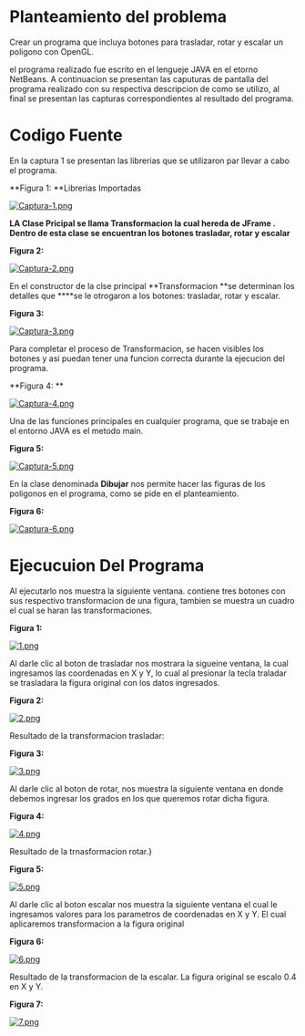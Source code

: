 # Planteamiento del problema
Crear un programa que incluya botones para trasladar, rotar y escalar un poligono con OpenGL.

el programa realizado fue escrito en el lengueje JAVA en el etorno NetBeans. A continuacion se presentan las caputuras de pantalla del programa realizado con su respectiva descripcion de como se utilizo, al final se presentan las capturas correspondientes al resultado del programa.

# Codigo Fuente

En la captura 1 se presentan las librerias que se utilizaron par llevar a cabo el programa.


**Figura 1: **Librerias Importadas

[![Captura-1.png](https://i.postimg.cc/fTNjjPnK/Captura-1.png)](https://postimg.cc/kDTb7f56)

**LA Clase Pricipal **se llama  Transformacion la cual hereda de JFrame . Dentro de esta clase se encuentran los botones trasladar, rotar y escalar****


**Figura 2:**

[![Captura-2.png](https://i.postimg.cc/KYkMy7hj/Captura-2.png)](https://postimg.cc/06vQYwQ1)

En el constructor de la clse principal **Transformacion **se determinan los detalles que ****se le otrogaron a los botones: trasladar, rotar y escalar.

**Figura 3:**

[![Captura-3.png](https://i.postimg.cc/Nfd99CgL/Captura-3.png)](https://postimg.cc/YhmqT3Lw)

Para completar el proceso de Transformacion, se hacen visibles los botones y asi puedan tener una funcion correcta durante la ejecucion del programa.

**Figura 4: **

[![Captura-4.png](https://i.postimg.cc/gJbnFfKt/Captura-4.png)](https://postimg.cc/MctW13N1)

Una de las funciones principales en cualquier programa, que se trabaje en el entorno JAVA es el metodo main.

**Figura 5:**

[![Captura-5.png](https://i.postimg.cc/0Qv2H78L/Captura-5.png)](https://postimg.cc/d7WYhkZB)

En la clase denominada **Dibujar** nos permite hacer las figuras de los poligonos en el programa, como se pide en el planteamiento.

**Figura 6:**

[![Captura-6.png](https://i.postimg.cc/QC48tPp3/Captura-6.png)](https://postimg.cc/SY9F1gTT)

# Ejecucuion Del Programa

Al ejecutarlo nos muestra la siguiente ventana. contiene tres botones con sus respectivo transformacion de una figura, tambien se muestra un cuadro el cual se haran las transformaciones.


**Figura 1:**

[![1.png](https://i.postimg.cc/bN5Yf7y0/1.png)](https://postimg.cc/ZCrzrDy0)

Al darle clic al boton de trasladar nos mostrara la sigueine ventana, la cual ingresamos las coordenadas en X y Y, lo cual al presionar la tecla traladar se trasladara la figura original con los datos ingresados.

**Figura 2:**

[![2.png](https://i.postimg.cc/hjGDLpyt/2.png)](https://postimg.cc/zL9Y5SYs)

Resultado de la transformacion trasladar:

**Figura 3:**

[![3.png](https://i.postimg.cc/3rSY2svM/3.png)](https://postimg.cc/vDVJsShX)


Al darle clic al boton de rotar, nos muestra la siguiente ventana en donde debemos ingresar los grados en los que queremos rotar dicha figura.

**Figura 4:**

[![4.png](https://i.postimg.cc/KYDyjw2H/4.png)](https://postimg.cc/HJnNPSjw)

Resultado de la trnasformacion rotar.}

**Figura 5:**

[![5.png](https://i.postimg.cc/Y0hcXSm5/5.png)](https://postimg.cc/4HkFysPP)

Al darle clic al boton escalar nos muestra la siguiente ventana el cual le ingresamos valores para los parametros de coordenadas en X y Y. El cual aplicaremos transformacion a la figura original 

**Figura 6:**

[![6.png](https://i.postimg.cc/nr5yNt4C/6.png)](https://postimg.cc/PvWV89Fj)

Resultado de la transformacion de la escalar. La figura original se escalo 0.4 en X y Y.

**Figura 7:**

[![7.png](https://i.postimg.cc/HkGG2dWN/7.png)](https://postimg.cc/1fKYRxq0)
